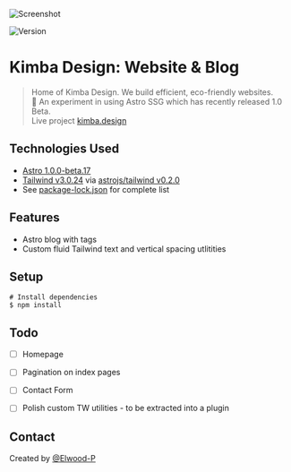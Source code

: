 ![Screenshot](./img/screenshot.png)

![Version](https://img.shields.io/badge/Version-0.0.1-blue)
<!-- When published use this for automatic badge udpate /github/package-json/v/Elwood-P/Kimba-Astro -->

# Kimba Design: Website & Blog
> Home of Kimba Design. We build efficient, eco-friendly websites.  
> 🚀 An experiment in using Astro SSG which has recently released 1.0 Beta.  
> Live project [kimba.design](https://kimba.design)  


## Technologies Used
- [Astro 1.0.0-beta.17](https://github.com/withastro/astro)
- [Tailwind v3.0.24](https://github.com/tailwindlabs/tailwindcss) via [astrojs/tailwind v0.2.0](https://github.com/withastro/astro/tree/main/packages/integrations/tailwind)
- See [package-lock.json](https://github.com/Elwood-P/Kimba-Astro/blob/main/package-lock.json) for complete list


## Features
- Astro blog with tags
- Custom fluid Tailwind text and vertical spacing utlitities


## Setup
```
# Install dependencies
$ npm install
```


## Todo
- [ ] Homepage
- [ ] Pagination on index pages
- [ ] Contact Form
- [ ] Polish custom TW utilities - to be extracted into a plugin  


## Contact
Created by [@Elwood-P](https://kimba.design)
